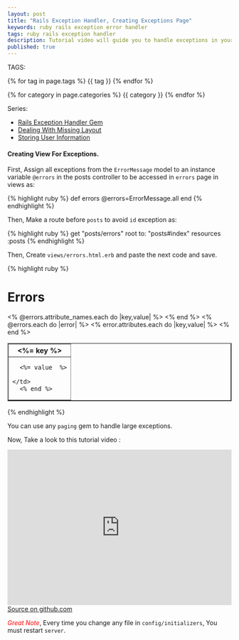 ```yaml
---
layout: post
title: "Rails Exception Handler, Creating Exceptions Page"
keywords: ruby rails exception error handler
tags: ruby rails exception handler
description: Tutorial video will guide you to handle exceptions in your rails application using rails exception handler gem, step by step tutorial guide.
published: true
---
```


TAGS:
   
   {% for tag in page.tags %} {{ tag }} {% endfor %}

   {% for category in page.categories %} {{ category }} {% endfor %}

 Series:

 <ul>
   <li><a href="/2016/04/22/Rails_Exception_Handler_complete_example_part1.html">Rails Exception Handler Gem</a></li>
   <li><a href="/2016/04/22/Rails_Exception_Handler_complete_example_part2.html">Dealing With Missing Layout</a></li>
   <li><a href="/2016/04/22/Rails_Exception_Handler_complete_example_part4.html">Storing User Information</a></li>
 </ul>

<h4>Creating View For Exceptions.</h4>

First, Assign all exceptions from the `ErrorMessage` model to an instance variable `@errors` in the posts controller to be accessed in `errors` page in views as:

{% highlight ruby %}
def errors
    @errors=ErrorMessage.all
end
{% endhighlight %}

Then, Make a route before `posts` to avoid `id` exception as:

{% highlight ruby %}
get "posts/errors"
root to: "posts#index"
resources :posts
{% endhighlight %}

Then, Create `views/errors.html.erb` and paste the next code and save.

{% highlight ruby %}
<h1>Errors</h1>
<table border="2">
  <tr>
  <% @errors.attribute_names.each do |key,value| %>
    <th>
      <%= key %>
    </th>
  <% end %>
  </tr>
  <% @errors.each do |error| %>
  <tr>
  <% error.attributes.each do |key,value| %>
    <td>

      <%= value  %>

    </td>
      <% end %>
  </tr>
    <% end %>
</table>
{% endhighlight %}

You can use any `paging` gem to handle large exceptions.

Now, Take a look to this tutorial video :

<iframe width="100%" height="350" src="https://www.youtube.com/embed/JCVsqGa0WZk" frameborder="0" allowfullscreen></iframe>

<br>
<a target="_blank" href="https://github.com/mamdouh-abbas-farh/exception_handler" title="source on github">Source on github.com</a>

<i style="color:red;">Great Note</i>, Every time you change any file in `config/initializers`, You must restart `server`.
